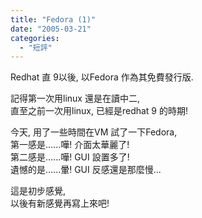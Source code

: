 ```yaml
---
title: "Fedora (1)"
date: "2005-03-21"
categories: 
  - "短評"
---
```


Redhat 直 9以後, 以Fedora 作為其免費發行版.

記得第一次用linux 還是在讀中二,  
直至之前一次用linux, 已經是redhat 9 的時期!

今天, 用了一些時間在VM 試了一下Fedora,  
第一感是......嘩! 介面太華麗了!  
第二感是......嘩! GUI 設置多了!  
遺憾的是......暈! GUI 反感還是那麼慢...

這是初步感覺,  
以後有新感覺再寫上來吧!
